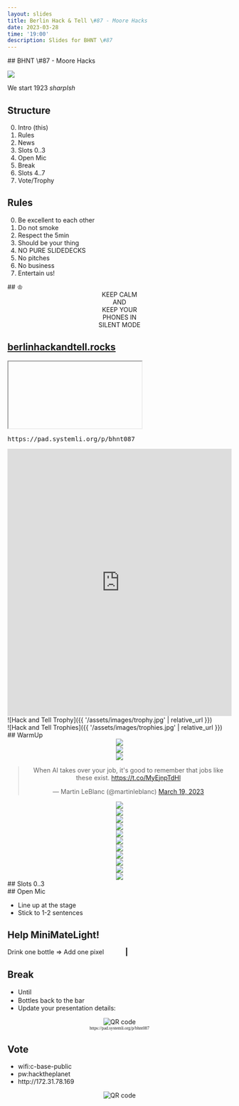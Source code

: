 ```yaml
---
layout: slides
title: Berlin Hack & Tell \#87 - Moore Hacks
date: 2023-03-28
time: '19:00'
description: Slides for BHNT \#87
---
```


<section data-markdown>
## BHNT \#87 - Moore Hacks

![](/assets/images/087/moore.png)

We start 1923 *sharpIsh*
</section>

<section>
<h2>Structure</h2>

<ol start="0">
  <li>Intro (this)</li>
  <li>Rules</li>
  <li>News</li>
  <li>Slots 0..3</li>
  <li>Open Mic</li>
  <li>Break</li>
  <li>Slots 4..7</li>
  <li>Vote/Trophy</li>
</ol>

</section>

<section>
<h2>Rules</h2>

<ol start="0">
  <li>Be excellent to each other</li>
  <li>Do not smoke</li>
  <li>Respect the 5min</li>
  <li>Should be your thing</li>
  <li>NO PURE SLIDEDECKS</li>
  <li>No pitches</li>
  <li>No business</li>
  <li>Entertain us!</li>
</ol>
</section>

<section data-markdown>
## &#9812;
<center>
KEEP CALM</br>
AND</br>
KEEP YOUR</br>
PHONES IN</br>
SILENT MODE</br>
</center>
</section>

<section>
<h2><a href="https://berlinhackandtell.rocks/">berlinhackandtell.rocks</a></h2>
<iframe class="stretch" data-src="https://berlinhackandtell.rocks"></iframe>
</section>

<section>
<pre>https://pad.systemli.org/p/bhnt087</pre>
<iframe name="embed_readwrite" src="https://pad.systemli.org/p/bhnt087?showControls=false&showChat=false&showLineNumbers=true&useMonospaceFont=true" width="100%" height="600" frameborder="0" class="stretch"></iframe>
</section>

<section data-markdown>
![Hack and Tell Trophy]({{ '/assets/images/trophy.jpg' | relative_url }})
</section>

<section data-markdown>
![Hack and Tell Trophies]({{ '/assets/images/trophies.jpg' | relative_url }})
</section>

<section data-markdown>
## WarmUp
</section>

<section>
<center>
<img src="/assets/images/087/moore_rip.png"/>
</center>
</section>

<section>
<center>
<img src="/assets/images/087/time.jpeg"/>
</center>
</section>

<section>
<center>
<img src="/assets/images/087/ai.jpeg"/>
</center>
</section>

<section>
<center>
<blockquote class="twitter-tweet"><p lang="en" dir="ltr">When AI takes over your job, it&#39;s good to remember that jobs like these exist. <a href="https://t.co/MyEjnpTdHl">https://t.co/MyEjnpTdHl</a></p>&mdash; Martin LeBlanc (@martinleblanc) <a href="https://twitter.com/martinleblanc/status/1637445632980922369?ref_src=twsrc%5Etfw">March 19, 2023</a></blockquote> <script async src="https://platform.twitter.com/widgets.js" charset="utf-8"></script>
</center>
</section>

<section>
<center>
<img src="/assets/images/087/killswitch_engineer.png"/>
</center>
</section>

<section>
<center>
<img src="/assets/images/087/gpt4hack.png"/>
</center>
</section>

<section>
<center>
<img src="/assets/images/087/exynos_0day.png"/>
</center>
</section>


<section>
<center>
<img src="/assets/images/087/tpm.png"/>
</center>
</section>

<section>
<center>
<img src="/assets/images/087/twitter_down.png"/>
</center>
</section>

<section>
<center>
<img src="/assets/images/087/github_spam.png"/>
</center>
</section>

<section>
<center>
<img src="/assets/images/087/bhnt_5k.png"/>
</center>
</section>

<section>
<center>
<img src="/assets/images/087/bhnt_ny.png"/>
</center>
</section>


<section>
<center>
<img src="/assets/images/087/protocol_berg.png"/>
</center>
</section>

<section>
<center>
<img src="/assets/images/087/prototypefund.png"/>
</center>
</section>

<section>
<center>
<img src="/assets/images/087/kotlinkonf.png"/>
</center>
</section>

<section data-markdown>
## Slots 0..3
</section>

<section data-markdown>
## Open Mic

* Line up at the stage
* Stick to 1-2 sentences
</section>


<section>
<h2>Help MiniMateLight!</h2>
Drink one bottle => Add one pixel
<canvas id="bottles" width="800" height="320" style="border:1px solid black;margin:50px"></canvas>
<script>
    // Thanks Clujio https://stackoverflow.com/a/44488640/388127 CC BY-SA 3.0
    var canvas = document.getElementById('bottles');
    var context = canvas.getContext('2d');
    var sizeX = canvas.width / 40;
    var sizeY = canvas.height / 16;
    var total = 320;
    var count = 0;
    for (var j = 0; j < 16; j++) { // rows
        for (var i = 0; i < 40; i++) { // columns
            context.beginPath();
            context.arc(sizeX * (i+0.5), sizeY * (j+0.5), sizeX / Math.PI, 0, 2 * Math.PI, false);
            context.fillStyle = total > count ? 'green' : 'red';
            context.fill();
            count++;
        }
    }
</script>
</section>

<section>
<h2>Break</h2>

<ul>
<li>Until <input style="margin-left: 0.2em; font-size: 100%; width: 4em; border: 1px solid white; background-color: transparent; color: white; text-align: center;"></li>
<li>Bottles back to the bar</li>
<li>Update your presentation details:</li>
</ul>
<center>
<img src="http://api.qrserver.com/v1/create-qr-code/?color=000000&amp;bgcolor=FFFFFF&amp;data=http%3A%2F%2Fpad.systemli.org%2Fp%2Fbhnt087&amp;qzone=1&amp;margin=0&amp;size=300x300&amp;ecc=L" alt="QR code">
<div style="font-family: mono; font-size: 70%;">https://pad.systemli.org/p/bhnt087</div>
</center>
</section>

<section>
<h2>Vote</h2>

<ul>
<li>wifi:c-base-public</li>
<li>pw:hacktheplanet</li>
<li>http://172.31.78.169</li>
</ul>
<center>
<img src="http://api.qrserver.com/v1/create-qr-code/?color=000000&amp;bgcolor=FFFFFF&amp;data=http%3A%2F%2F172.31.78.169&amp;qzone=1&amp;margin=0&amp;size=400x400&amp;ecc=L" alt="QR code">
</center>
</section>
